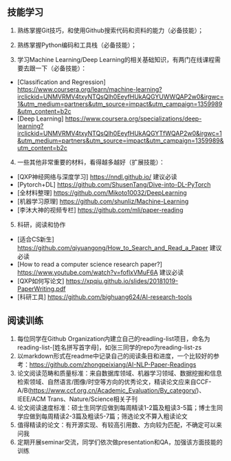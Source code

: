 ## 技能学习

1. 熟练掌握Git技巧，和使用Github搜索代码和资料的能力（必备技能）；

2. 熟练掌握Python编码和工具栈（必备技能）；

3. 学习Machine Learning/Deep Learning的相关基础知识，有两门在线课程需要去跟一下（必备技能）：
- [Classification and Regression] https://www.coursera.org/learn/machine-learning?irclickid=UNMVRMV4txyNTQsQlh0EeyfHUkAQGYUWWQAP2w0&irgwc=1&utm_medium=partners&utm_source=impact&utm_campaign=1359989&utm_content=b2c
- [Deep Learning] https://www.coursera.org/specializations/deep-learning?irclickid=UNMVRMV4txyNTQsQlh0EeyfHUkAQGYTfWQAP2w0&irgwc=1&utm_medium=partners&utm_source=impact&utm_campaign=1359989&utm_content=b2c

4. 一些其他非常重要的材料，看得越多越好（扩展技能）：
- [QXP神经网络与深度学习] https://nndl.github.io/ 建议必读
- [Pytorch+DL] https://github.com/ShusenTang/Dive-into-DL-PyTorch
- [全材料整理] https://github.com/Mikoto10032/DeepLearning
- [机器学习原理] https://github.com/shunliz/Machine-Learning
- [李沐大神的视频专栏] https://github.com/mli/paper-reading

5. 科研，阅读和协作
- [适合CS新生] https://github.com/qiyuangong/How_to_Search_and_Read_a_Paper 建议必读
- [How to read a computer science research paper?] https://www.youtube.com/watch?v=foflxVMuF6A 建议必读
- [QXP如何写论文] https://xpqiu.github.io/slides/20181019-PaperWriting.pdf
- [科研工具] https://github.com/bighuang624/AI-research-tools

## 阅读训练

1. 每位同学在Github Organization内建立自己的readling-list项目，命名为reading-list-[姓名拼写首字母]，如张三同学的repo为reading-list-zs
2. 以markdown形式在readme中记录自己的阅读条目和进度，一个比较好的参考：https://github.com/zhongpeixiang/AI-NLP-Paper-Readings
3. 论文阅读范畴和质量标准：来自数据库领域、机器学习领域、数据挖掘和信息检索领域、自然语言/图像/时空等方向的优秀论文，精读论文应来自CCF-A/B(https://www.ccf.org.cn/Academic_Evaluation/By_category/)、IEEE/ACM Trans、Nature/Science相关子刊
4. 论文阅读速度标准：硕士生同学应做到每周精读1-2篇及粗读3-5篇；博士生同学应做到每周精读2-3篇及粗读5-7篇；筛选论文不算入粗读论文
5. 值得精读的论文：有开源实现、有较高引用数、方向较为匹配，不确定可以来问我
6. 定期开展seminar交流，同学们依次做presentation和QA，加强该方面技能的训练
